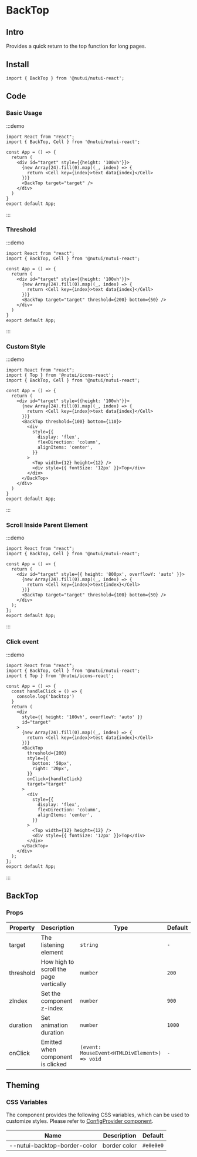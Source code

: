 # BackTop

## Intro

Provides a quick return to the top function for long pages.

## Install

```tsx
import { BackTop } from '@nutui/nutui-react';
```

## Code

### Basic Usage

:::demo

```tsx
import React from "react";
import { BackTop, Cell } from '@nutui/nutui-react';

const App = () => {
  return (
    <div id="target" style={{height: '100vh'}}>
      {new Array(24).fill(0).map((_, index) => {
        return <Cell key={index}>text data{index}</Cell>
      })}
      <BackTop target="target" />
    </div>
  )
}
export default App;
```

:::

### Threshold

:::demo

```tsx
import React from "react";
import { BackTop, Cell } from '@nutui/nutui-react';

const App = () => {
  return (
    <div id="target" style={{height: '100vh'}}>
      {new Array(24).fill(0).map((_, index) => {
        return <Cell key={index}>text data{index}</Cell>
      })}
      <BackTop target="target" threshold={200} bottom={50} />
    </div>
  )
}
export default App;
```

:::

### Custom Style

:::demo

```tsx
import React from "react";
import { Top } from '@nutui/icons-react';
import { BackTop, Cell } from '@nutui/nutui-react';

const App = () => {
  return (
    <div id="target" style={{height: '100vh'}}>
      {new Array(24).fill(0).map((_, index) => {
        return <Cell key={index}>text data{index}</Cell>
      })}
      <BackTop threshold={100} bottom={110}>
        <div
          style={{
            display: 'flex',
            flexDirection: 'column',
            alignItems: 'center',
          }}
        >
          <Top width={12} height={12} />
          <div style={{ fontSize: '12px' }}>Top</div>
        </div>
      </BackTop>
    </div>
  )
}
export default App;
```

:::

### Scroll Inside Parent Element

:::demo

```tsx
import React from "react";
import { BackTop, Cell } from '@nutui/nutui-react';

const App = () => {
  return (
    <div id="target" style={{ height: '800px', overflowY: 'auto' }}>
      {new Array(24).fill(0).map((_, index) => {
        return <Cell key={index}>text{index}</Cell>
      })}
      <BackTop target="target" threshold={100} bottom={50} />
    </div>
  );
};
export default App;
```

:::

### Click event

:::demo

```tsx
import React from "react";
import { BackTop, Cell } from '@nutui/nutui-react';
import { Top } from '@nutui/icons-react';

const App = () => {
  const handleClick = () => {
    console.log('backtop')
  }
  return (
    <div
      style={{ height: '100vh', overflowY: 'auto' }}
      id="target"
    >
      {new Array(24).fill(0).map((_, index) => {
        return <Cell key={index}>test data{index}</Cell>
      })}
      <BackTop
        threshold={200}
        style={{
          bottom: '50px',
          right: '20px',
        }}
        onClick={handleClick}
        target="target"
      >
        <div
          style={{
            display: 'flex',
            flexDirection: 'column',
            alignItems: 'center',
          }}
        >
          <Top width={12} height={12} />
          <div style={{ fontSize: '12px' }}>Top</div>
        </div>
      </BackTop>
    </div>
  );
};
export default App;
```

:::

## BackTop

### Props

| Property | Description | Type | Default |
| --- | --- | --- | --- |
| target | The listening element | `string` | `-` |
| threshold | How high to scroll the page vertically | `number` | `200` |
| zIndex | Set the component z-index | `number` | `900` |
| duration | Set animation duration | `number` | `1000` |
| onClick | Emitted when component is clicked | `(event: MouseEvent<HTMLDivElement>) => void` | `-` |

## Theming

### CSS Variables

The component provides the following CSS variables, which can be used to customize styles. Please refer to [ConfigProvider component](#/en-US/component/configprovider).

| Name | Description | Default |
| --- | --- | --- |
| \--nutui-backtop-border-color | border color | `#e0e0e0` |